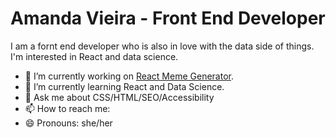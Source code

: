 # Amanda Vieira - Front End Developer

I am a fornt end developer who is also in love with the data side of things. I'm interested in React and data science.

- 🔭 I’m currently working on [React Meme Generator](https://github.com/amandaalexandre/react-meme-generator).
- 🌱 I’m currently learning React and Data Science.
- 💬 Ask me about CSS/HTML/SEO/Accessibility
- 📫 How to reach me: 
- 😄 Pronouns: she/her
